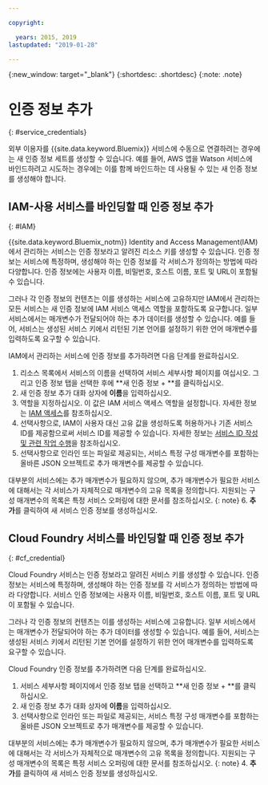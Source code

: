 ```yaml
---

copyright:

  years: 2015, 2019
lastupdated: "2019-01-28"

---
```


{:new_window: target="_blank"}
{:shortdesc: .shortdesc}
{:note: .note}


# 인증 정보 추가
{: #service_credentials}

외부 이용자를 {{site.data.keyword.Bluemix}} 서비스에 수동으로 연결하려는 경우에는 새 인증 정보 세트를 생성할 수 있습니다. 예를 들어, AWS 앱을 Watson 서비스에 바인드하려고 시도하는 경우에는 이를 함께 바인드하는 데 사용될 수 있는 새 인증 정보를 생성해야 합니다.

## IAM-사용 서비스를 바인딩할 때 인증 정보 추가
{: #IAM}

{{site.data.keyword.Bluemix_notm}} Identity and Access Management(IAM)에서 관리하는 서비스는 인증 정보라고 알려진 리소스 키를 생성할 수 있습니다. 인증 정보는 서비스에 특정하며, 생성해야 하는 인증 정보를 각 서비스가 정의하는 방법에 따라 다양합니다. 인증 정보에는 사용자 이름, 비밀번호, 호스트 이름, 포트 및 URL이 포함될 수 있습니다.

그러나 각 인증 정보의 컨텐츠는 이를 생성하는 서비스에 고유하지만 IAM에서 관리하는 모든 서비스는 새 인증 정보에 IAM 서비스 액세스 역할을 포함하도록 요구합니다. 일부 서비스에서는 매개변수가 전달되어야 하는 추가 데이터를 생성할 수 있습니다. 예를 들어, 서비스는 생성된 서비스 키에서 리턴된 기본 언어를 설정하기 위한 언어 매개변수를 입력하도록 요구할 수 있습니다.

IAM에서 관리하는 서비스에 인증 정보를 추가하려면 다음 단계를 완료하십시오.

1. 리소스 목록에서 서비스의 이름을 선택하여 서비스 세부사항 페이지를 여십시오. 그리고 인증 정보 탭을 선택한 후에 **새 인증 정보 + **를 클릭하십시오.
2. 새 인증 정보 추가 대화 상자에 **이름**을 입력하십시오.
3. 역할을 지정하십시오. 이 값은 IAM 서비스 액세스 역할을 설정합니다. 자세한 정보는 [IAM 액세스](/docs/iam?topic=iam-userroles)를 참조하십시오.
4. 선택사항으로, IAM이 사용자 대신 고유 값을 생성하도록 허용하거나 기존 서비스 ID를 제공함으로써 서비스 ID를 제공할 수 있습니다. 자세한 정보는 [서비스 ID 작성 및 관련 작업 수행](/docs/iam?topic=iam-serviceids)을 참조하십시오. 
5. 선택사항으로 인라인 또는 파일로 제공되는, 서비스 특정 구성 매개변수를 포함하는 올바른 JSON 오브젝트로 추가 매개변수를 제공할 수 있습니다.

  대부분의 서비스에는 추가 매개변수가 필요하지 않으며, 추가 매개변수가 필요한 서비스에 대해서는 각 서비스가 자체적으로 매개변수의 고유 목록을 정의합니다. 지원되는 구성 매개변수의 목록은 특정 서비스 오퍼링에 대한 문서를 참조하십시오.
  {: note}
6. **추가**를 클릭하여 새 서비스 인증 정보를 생성하십시오.

## Cloud Foundry 서비스를 바인딩할 때 인증 정보 추가
{: #cf_credential}

Cloud Foundry 서비스는 인증 정보라고 알려진 서비스 키를 생성할 수 있습니다. 인증 정보는 서비스에 특정하며, 생성해야 하는 인증 정보를 각 서비스가 정의하는 방법에 따라 다양합니다. 서비스 인증 정보에는 사용자 이름, 비밀번호, 호스트 이름, 포트 및 URL이 포함될 수 있습니다.

그러나 각 인증 정보의 컨텐츠는 이를 생성하는 서비스에 고유합니다. 일부 서비스에서는 매개변수가 전달되어야 하는 추가 데이터를 생성할 수 있습니다. 예를 들어, 서비스는 생성된 서비스 키에서 리턴된 기본 언어를 설정하기 위한 언어 매개변수를 입력하도록 요구할 수 있습니다.

Cloud Foundry 인증 정보를 추가하려면 다음 단계를 완료하십시오.

1. 서비스 세부사항 페이지에서 인증 정보 탭을 선택하고 **새 인증 정보 + **를 클릭하십시오.
2. 새 인증 정보 추가 대화 상자에 **이름**을 입력하십시오.
3. 선택사항으로 인라인 또는 파일로 제공되는, 서비스 특정 구성 매개변수를 포함하는 올바른 JSON 오브젝트로 추가 매개변수를 제공할 수 있습니다.

  대부분의 서비스에는 추가 매개변수가 필요하지 않으며, 추가 매개변수가 필요한 서비스에 대해서는 각 서비스가 자체적으로 매개변수의 고유 목록을 정의합니다. 지원되는 구성 매개변수의 목록은 특정 서비스 오퍼링에 대한 문서를 참조하십시오.
  {: note}
4. **추가**를 클릭하여 새 서비스 인증 정보를 생성하십시오.

